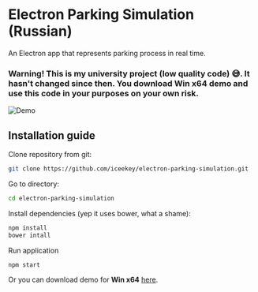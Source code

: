 # Electron Parking Simulation (Russian)
An Electron app that represents parking process in real time.

### Warning! This is my university project (low quality code) 😅. It hasn't changed since then. You download Win x64 demo and use this code in your purposes on your own risk.

![Demo](https://s8.hostingkartinok.com/uploads/images/2017/12/829937030c9aa2495f1ff9f2ad919db3.gif)

## Installation guide

Clone repository from git:

```bash
git clone https://github.com/iceekey/electron-parking-simulation.git
```

Go to directory:

```bash
cd electron-parking-simulation
```

Install dependencies (yep it uses bower, what a shame):

```bash
npm install
bower intall
```

Run application

```bash
npm start
```
Or you can download demo for **Win x64** [here](https://www.dropbox.com/s/l6ycylpvoiemnea/car-parking-win32-x64.zip?dl=0).
